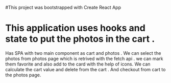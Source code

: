 ﻿#This project was bootstrapped with Create React App


# This  application uses hooks and state to put the photos in the cart .
Has SPA with two main component as cart and photos .
We can select the photos from photos page which is retrived with the fetch api .
we can mark them favorite and also add to the card with the help of icons.
We can calculate the cart value and delete from the cart .
And checkout from cart to the photos page.
